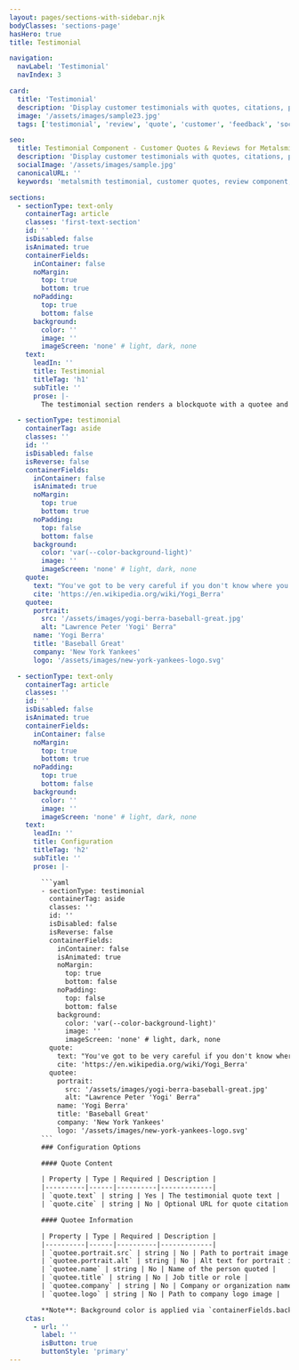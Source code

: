 ```yaml
---
layout: pages/sections-with-sidebar.njk
bodyClasses: 'sections-page'
hasHero: true
title: Testimonial

navigation:
  navLabel: 'Testimonial'
  navIndex: 3

card:
  title: 'Testimonial'
  description: 'Display customer testimonials with quotes, citations, portraits, and company logos.'
  image: '/assets/images/sample23.jpg'
  tags: ['testimonial', 'review', 'quote', 'customer', 'feedback', 'social-proof']

seo:
  title: Testimonial Component - Customer Quotes & Reviews for Metalsmith
  description: 'Display customer testimonials with quotes, citations, portraits, and company logos. Professional testimonial section for building trust in Metalsmith static sites.'
  socialImage: '/assets/images/sample.jpg'
  canonicalURL: ''
  keywords: 'metalsmith testimonial, customer quotes, review component, blockquote section, testimonial with portrait, client feedback, social proof'

sections:
  - sectionType: text-only
    containerTag: article
    classes: 'first-text-section'
    id: ''
    isDisabled: false
    isAnimated: true
    containerFields:
      inContainer: false
      noMargin:
        top: true
        bottom: true
      noPadding:
        top: true
        bottom: false
      background:
        color: ''
        image: ''
        imageScreen: 'none' # light, dark, none
    text:
      leadIn: ''
      title: Testimonial
      titleTag: 'h1'
      subTitle: ''
      prose: |-
        The testimonial section renders a blockquote with a quotee and an optional cite. The quotee can have a portrait, name, title, company, and logo.

  - sectionType: testimonial
    containerTag: aside
    classes: ''
    id: ''
    isDisabled: false
    isReverse: false
    containerFields:
      inContainer: false
      isAnimated: true
      noMargin:
        top: true
        bottom: true
      noPadding:
        top: false
        bottom: false
      background:
        color: 'var(--color-background-light)'
        image: ''
        imageScreen: 'none' # light, dark, none
    quote:
      text: "You've got to be very careful if you don't know where you are going, because you might not get there."
      cite: 'https://en.wikipedia.org/wiki/Yogi_Berra'
    quotee:
      portrait:
        src: '/assets/images/yogi-berra-baseball-great.jpg'
        alt: "Lawrence Peter 'Yogi' Berra"
      name: 'Yogi Berra'
      title: 'Baseball Great'
      company: 'New York Yankees'
      logo: '/assets/images/new-york-yankees-logo.svg'

  - sectionType: text-only
    containerTag: article
    classes: ''
    id: ''
    isDisabled: false
    isAnimated: true
    containerFields:
      inContainer: false
      noMargin:
        top: true
        bottom: true
      noPadding:
        top: true
        bottom: false
      background:
        color: ''
        image: ''
        imageScreen: 'none' # light, dark, none
    text:
      leadIn: ''
      title: Configuration
      titleTag: 'h2'
      subTitle: ''
      prose: |-

        ```yaml
        - sectionType: testimonial
          containerTag: aside
          classes: ''
          id: ''
          isDisabled: false
          isReverse: false
          containerFields:
            inContainer: false
            isAnimated: true
            noMargin:
              top: true
              bottom: false
            noPadding:
              top: false
              bottom: false
            background:
              color: 'var(--color-background-light)'
              image: ''
              imageScreen: 'none' # light, dark, none
          quote:
            text: "You've got to be very careful if you don't know where you are going, because you might not get there."
            cite: 'https://en.wikipedia.org/wiki/Yogi_Berra'
          quotee:
            portrait:
              src: '/assets/images/yogi-berra-baseball-great.jpg'
              alt: "Lawrence Peter 'Yogi' Berra"
            name: 'Yogi Berra'
            title: 'Baseball Great'
            company: 'New York Yankees'
            logo: '/assets/images/new-york-yankees-logo.svg'
        ```
        ### Configuration Options

        #### Quote Content

        | Property | Type | Required | Description |
        |----------|------|----------|-------------|
        | `quote.text` | string | Yes | The testimonial quote text |
        | `quote.cite` | string | No | Optional URL for quote citation |

        #### Quotee Information

        | Property | Type | Required | Description |
        |----------|------|----------|-------------|
        | `quotee.portrait.src` | string | No | Path to portrait image |
        | `quotee.portrait.alt` | string | No | Alt text for portrait image |
        | `quotee.name` | string | No | Name of the person quoted |
        | `quotee.title` | string | No | Job title or role |
        | `quotee.company` | string | No | Company or organization name |
        | `quotee.logo` | string | No | Path to company logo image |

        **Note**: Background color is applied via `containerFields.background.color`, this ensures that the background is applied across the whole viewport if `inContainer: false`
    ctas:
      - url: ''
        label: ''
        isButton: true
        buttonStyle: 'primary'
---
```

